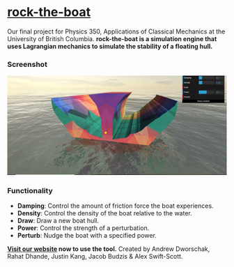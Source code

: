 # [rock-the-boat](https://andrewdworschak.github.io/rock-the-boat)
Our final project for Physics 350, Applications of Classical Mechanics at the University of British Columbia.
**rock-the-boat is a simulation engine that uses Lagrangian mechanics to simulate the stability of a floating hull.**

### Screenshot
![Screenshot](img/screenshot.png)

### Functionality
- **Damping**: Control the amount of friction force the boat experiences.
- **Density**: Control the density of the boat relative to the water.
- **Draw**: Draw a new boat hull.
- **Power**: Control the strength of a perturbation.
- **Perturb**: Nudge the boat with a specified power.

**[Visit our website](https://andrewdworschak.github.io/rock-the-boat) now to use the tool.**
Created by Andrew Dworschak, Rahat Dhande, Justin Kang, Jacob Budzis & Alex Swift-Scott.